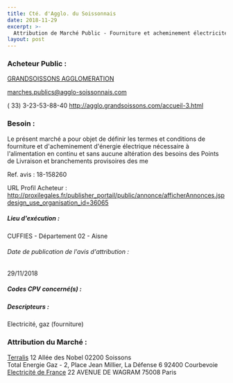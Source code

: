 ```yaml
---
title: Cté. d'Agglo. du Soissonnais
date: 2018-11-29
excerpt: >-
  Attribution de Marché Public - Fourniture et acheminement électricité pour la communauté d'agglomération du Soissonnais et les communes membres du groupement (02)
layout: post
---
```


### Acheteur Public : 
<a href="/acheteur-33/siren-240200477"> GRANDSOISSONS AGGLOMERATION</a><br/>



marches.publics@agglo-soissonnais.com

( 33) 3-23-53-88-40
http://agglo.grandsoissons.com/accueil-3.html
### Besoin :

Le présent marché a pour objet de définir les termes et conditions de fourniture et d'acheminement d'énergie électrique nécessaire à l'alimentation en continu et sans aucune altération des besoins des Points de Livraison et branchements provisoires des me

Ref. avis : 18-158260

URL Profil Acheteur : http://proxilegales.fr/publisher_portail/public/annonce/afficherAnnonces.jspdesign_use_organisation_id=36065

##### Lieu d'exécution :

CUFFIES - Département 02 - Aisne

###### Date de publication de l'avis d'attribution : 
29/11/2018

##### Codes CPV concerné(s) :

##### Descripteurs :
Electricité, gaz (fourniture) <br/>

### Attribution du Marché :
<a href="/entreprise-267/siren-539028654"> Terralis</a>    12 Allée des Nobel 02200 Soissons <br/>
Total Energie Gaz - 2, Place Jean Millier, La Défense 6 92400 Courbevoie <br/>
<a href="/entreprise-267/siren-552081317"> Electricité de France</a>    22 AVENUE DE WAGRAM 75008 Paris <br/>
